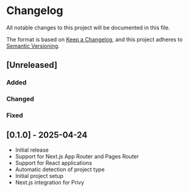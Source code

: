 # Changelog

All notable changes to this project will be documented in this file.

The format is based on [Keep a Changelog](https://keepachangelog.com/en/1.0.0/),
and this project adheres to [Semantic Versioning](https://semver.org/spec/v2.0.0.html).

## [Unreleased]

### Added

### Changed

### Fixed

## [0.1.0] - 2025-04-24

- Initial release
- Support for Next.js App Router and Pages Router
- Support for React applications
- Automatic detection of project type
- Initial project setup
- Next.js integration for Privy
